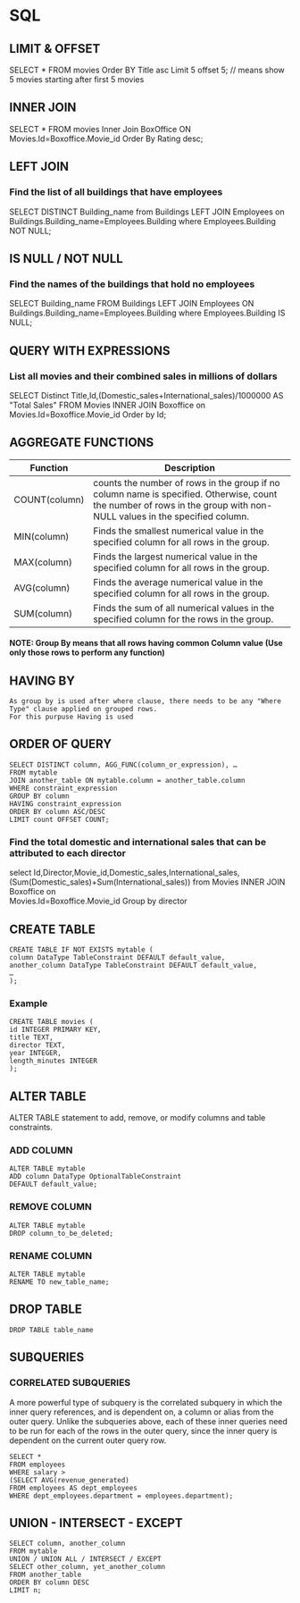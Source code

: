 # SQL

## LIMIT & OFFSET
  SELECT * FROM movies Order BY Title asc Limit 5 offset 5;  // means show 5 movies starting after first 5 movies
  
## INNER JOIN
  SELECT * FROM movies Inner Join BoxOffice ON Movies.Id=Boxoffice.Movie_id Order By Rating desc;

## LEFT JOIN
  ### Find the list of all buildings that have employees 
  SELECT DISTINCT Building_name from Buildings LEFT JOIN Employees on Buildings.Building_name=Employees.Building where Employees.Building NOT NULL;
  
## IS NULL / NOT NULL
  ### Find the names of the buildings that hold no employees
  SELECT Building_name FROM Buildings LEFT JOIN Employees ON Buildings.Building_name=Employees.Building where Employees.Building IS NULL;
  
## QUERY WITH EXPRESSIONS
  ### List all movies and their combined sales in millions of dollars
  SELECT Distinct Title,Id,(Domestic_sales+International_sales)/1000000 AS "Total Sales" FROM Movies INNER JOIN Boxoffice on Movies.Id=Boxoffice.Movie_id Order by Id;
  
## AGGREGATE FUNCTIONS
  | Function     | Description |
| ---      | ---       |
| COUNT(column) | counts the number of rows in the group if no column name is specified. Otherwise, count the number of rows in the group with non-NULL values in the specified column.         |
| MIN(column)     |	Finds the smallest numerical value in the specified column for all rows in the group.|        |
| MAX(column) | Finds the largest numerical value in the specified column for all rows in the group.         |
| AVG(column)     | Finds the average numerical value in the specified column for all rows in the group.|        |
| SUM(column) |Finds the sum of all numerical values in the specified column for the rows in the group.        |
  
  #### NOTE: Group By means that all rows having common Column value (Use only those rows to perform any function)
  
  ## HAVING BY
  
    As group by is used after where clause, there needs to be any "Where Type" clause applied on grouped rows. 
    For this purpuse Having is used
  
  ## ORDER OF QUERY
    SELECT DISTINCT column, AGG_FUNC(column_or_expression), …
    FROM mytable
    JOIN another_table ON mytable.column = another_table.column
    WHERE constraint_expression
    GROUP BY column
    HAVING constraint_expression
    ORDER BY column ASC/DESC
    LIMIT count OFFSET COUNT;
    
  ### Find the total domestic and international sales that can be attributed to each director
  select Id,Director,Movie_id,Domestic_sales,International_sales, (Sum(Domestic_sales)+Sum(International_sales)) from Movies INNER JOIN Boxoffice on  
  Movies.Id=Boxoffice.Movie_id Group by director
  
  ## CREATE TABLE
  
    CREATE TABLE IF NOT EXISTS mytable (
    column DataType TableConstraint DEFAULT default_value,
    another_column DataType TableConstraint DEFAULT default_value,
    …
    );
    
   ### Example
    
    CREATE TABLE movies (
    id INTEGER PRIMARY KEY,
    title TEXT,
    director TEXT,
    year INTEGER, 
    length_minutes INTEGER
    );
    
  ## ALTER TABLE  
  
  ALTER TABLE statement to add, remove, or modify columns and table constraints.
  
  ### ADD COLUMN
  
    ALTER TABLE mytable
    ADD column DataType OptionalTableConstraint 
    DEFAULT default_value;
    
   ### REMOVE COLUMN
   
    ALTER TABLE mytable
    DROP column_to_be_deleted;
    
   ### RENAME COLUMN
   
    ALTER TABLE mytable
    RENAME TO new_table_name;
    
  ## DROP TABLE
  
    DROP TABLE table_name
    
  ## SUBQUERIES
  
  ### CORRELATED SUBQUERIES
  
  A more powerful type of subquery is the correlated subquery in which the inner query references, and is dependent on, a column or alias from the outer query. Unlike   the subqueries above, each of these inner queries need to be run for each of the rows in the outer query, since the inner query is dependent on the current outer       query row.
  
    SELECT *
    FROM employees
    WHERE salary > 
    (SELECT AVG(revenue_generated)
    FROM employees AS dept_employees
    WHERE dept_employees.department = employees.department);
    
  ## UNION - INTERSECT - EXCEPT
  
    SELECT column, another_column
    FROM mytable
    UNION / UNION ALL / INTERSECT / EXCEPT
    SELECT other_column, yet_another_column
    FROM another_table
    ORDER BY column DESC
    LIMIT n;
  

